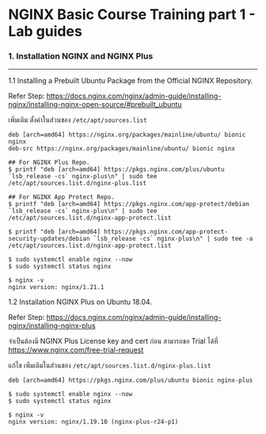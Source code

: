 # NGINX Basic Course Training part  1 - Lab guides

### 1. Installation NGINX and NGINX Plus
---
1.1 Installing a Prebuilt Ubuntu Package from the Official NGINX Repository.

Refer Step: https://docs.nginx.com/nginx/admin-guide/installing-nginx/installing-nginx-open-source/#prebuilt_ubuntu 

เพิ่มเติม ตั้งค่าในส่วนของ  ``/etc/apt/sources.list``
```
deb [arch=amd64] https://nginx.org/packages/mainline/ubuntu/ bionic nginx
deb-src https://nginx.org/packages/mainline/ubuntu/ bionic nginx
```
```
## For NGINX Plus Repo.
$ printf "deb [arch=amd64] https://pkgs.nginx.com/plus/ubuntu `lsb_release -cs` nginx-plus\n" | sudo tee /etc/apt/sources.list.d/nginx-plus.list

## For NGINX App Protect Repo.
$ printf "deb [arch=amd64] https://pkgs.nginx.com/app-protect/debian `lsb_release -cs` nginx-plus\n" | sudo tee /etc/apt/sources.list.d/nginx-app-protect.list

$ printf "deb [arch=amd64] https://pkgs.nginx.com/app-protect-security-updates/debian `lsb_release -cs` nginx-plus\n" | sudo tee -a /etc/apt/sources.list.d/nginx-app-protect.list
```

```
$ sudo systemctl enable nginx --now
$ sudo systemctl status nginx

$ nginx -v
nginx version: nginx/1.21.1
```

1.2 Installation NGINX Plus on Ubuntu 18.04.

Refer Step: https://docs.nginx.com/nginx/admin-guide/installing-nginx/installing-nginx-plus

จำเป็นต้องมี NGINX Plus License key and cert ก่อน สามารถขอ Trial ได้ที่ https://www.nginx.com/free-trial-request

แก้ไข เพิ่มเติมในส่วนของ  ```/etc/apt/sources.list.d/nginx-plus.list```
```
deb [arch=amd64] https://pkgs.nginx.com/plus/ubuntu bionic nginx-plus
```

```
$ sudo systemctl enable nginx --now
$ sudo systemctl status nginx

$ nginx -v
nginx version: nginx/1.19.10 (nginx-plus-r24-p1)

```
